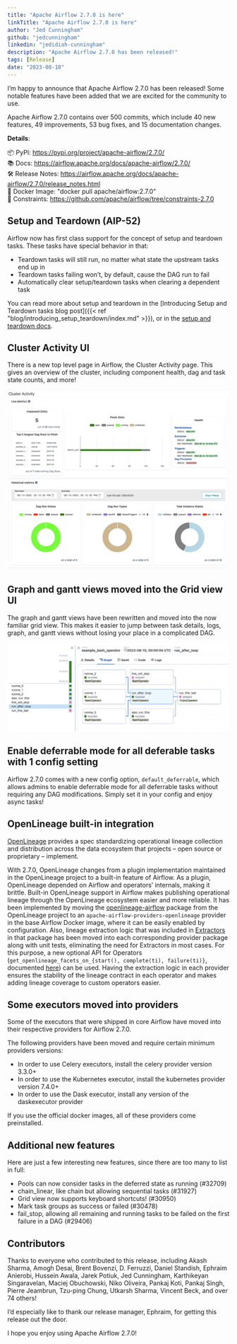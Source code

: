 ```yaml
---
title: "Apache Airflow 2.7.0 is here"
linkTitle: "Apache Airflow 2.7.0 is here"
author: "Jed Cunningham"
github: "jedcunningham"
linkedin: "jedidiah-cunningham"
description: "Apache Airflow 2.7.0 has been released!"
tags: [Release]
date: "2023-08-18"
---
```


I’m happy to announce that Apache Airflow 2.7.0 has been released! Some notable features have been added that we are excited for the community to use.

Apache Airflow 2.7.0 contains over 500 commits, which include 40 new features, 49 improvements, 53 bug fixes, and 15 documentation changes.

**Details**:

📦 PyPI: https://pypi.org/project/apache-airflow/2.7.0/ \
📚 Docs: https://airflow.apache.org/docs/apache-airflow/2.7.0/ \
🛠 Release Notes: https://airflow.apache.org/docs/apache-airflow/2.7.0/release_notes.html \
🐳 Docker Image: "docker pull apache/airflow:2.7.0" \
🚏 Constraints: https://github.com/apache/airflow/tree/constraints-2.7.0

## Setup and Teardown (AIP-52)

Airflow now has first class support for the concept of setup and teardown tasks. These tasks have special behavior in that:

* Teardown tasks will still run, no matter what state the upstream tasks end up in
* Teardown tasks failing won’t, by default, cause the DAG run to fail
* Automatically clear setup/teardown tasks when clearing a dependent task

You can read more about setup and teardown in the [Introducing Setup and Teardown tasks blog post]({{< ref "blog/introducing_setup_teardown/index.md" >}}), or in the [setup and teardown docs](https://airflow.apache.org/docs/apache-airflow/2.7.0/howto/setup-and-teardown.html).

## Cluster Activity UI

There is a new top level page in Airflow, the Cluster Activity page. This gives an overview of the cluster, including component health, dag and task state counts, and more!

![New cluster activity page](cluster_activity.png)

## Graph and gantt views moved into the Grid view UI

The graph and gantt views have been rewritten and moved into the now familiar grid view. This makes it easier to jump between task details, logs, graph, and gantt views without losing your place in a complicated DAG.

![Graph in grid view](graph_in_grid.png)

## Enable deferrable mode for all deferable tasks with 1 config setting

Airflow 2.7.0 comes with a new config option, `default_deferrable`, which allows admins to enable deferrable mode for all deferrable tasks without requiring any DAG modifications. Simply set it in your config and enjoy async tasks!

## OpenLineage built-in integration

[OpenLineage](https://openlineage.io/) provides a spec standardizing operational lineage collection and distribution across the data ecosystem that projects – open source or proprietary – implement.

With 2.7.0, OpenLineage changes from a plugin implementation maintained in the OpenLineage project to a built-in feature of Airflow. As a plugin, OpenLineage depended on Airflow and operators’ internals, making it brittle. Built-in OpenLineage support in Airflow makes publishing operational lineage through the OpenLineage ecosystem easier and more reliable. It has been implemented by moving the [openlineage-airflow](https://github.com/OpenLineage/OpenLineage/tree/main/integration/airflow) package from the OpenLineage project to an `apache-airflow-providers-openlineage` provider in the base Airflow Docker image, where it can be easily enabled by configuration. Also, lineage extraction logic that was included in [Extractors](https://github.com/OpenLineage/OpenLineage/tree/main/integration/airflow/openlineage/airflow/extractors) in that package has been moved into each corresponding provider package along with unit tests, eliminating the need for Extractors in most cases. For this purpose, a new optional API for Operators (`get_openlineage_facets_on_{start(), complete(ti), failure(ti)}`, documented [here](https://openlineage.io/docs/integrations/airflow/default-extractors)) can be used. Having the extraction logic in each provider ensures the stability of the lineage contract in each operator and makes adding lineage coverage to custom operators easier.

## Some executors moved into providers

Some of the executors that were shipped in core Airflow have moved into their respective providers for Airflow 2.7.0.

The following providers have been moved and require certain minimum providers versions:

* In order to use Celery executors, install the celery provider version 3.3.0+
* In order to use the Kubernetes executor, install the kubernetes provider version 7.4.0+
* In order to use the Dask executor, install any version of the daskexecutor provider

If you use the official docker images, all of these providers come preinstalled.

## Additional new features

Here are just a few interesting new features, since there are too many to list in full:

* Pools can now consider tasks in the deferred state as running (#32709)
* chain_linear, like chain but allowing sequential tasks (#31927)
* Grid view now supports keyboard shortcuts! (#30950)
* Mark task groups as success or failed (#30478)
* fail_stop, allowing all remaining and running tasks to be failed on the first failure in a DAG (#29406)

## Contributors

Thanks to everyone who contributed to this release, including Akash Sharma, Amogh Desai, Brent Bovenzi, D. Ferruzzi, Daniel Standish, Ephraim Anierobi, Hussein Awala, Jarek Potiuk, Jed Cunningham, Karthikeyan Singaravelan, Maciej Obuchowski, Niko Oliveira, Pankaj Koti, Pankaj Singh, Pierre Jeambrun, Tzu-ping Chung, Utkarsh Sharma, Vincent Beck, and over 74 others!

I’d especially like to thank our release manager, Ephraim, for getting this release out the door.

I hope you enjoy using Apache Airflow 2.7.0!
